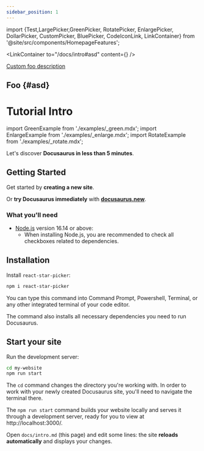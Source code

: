 ```yaml
---
sidebar_position: 1
---
```


import {Test,LargePicker,GreenPicker, RotatePicker, EnlargePicker, DollarPicker, CustomPicker, BluePicker, CodeIconLink, LinkContainer} from '@site/src/components/HomepageFeatures';

<Test />
<LargePicker />
<GreenPicker />
<RotatePicker />
<EnlargePicker />
<DollarPicker />
<CustomPicker />
<BluePicker />

<CodeIconLink to="/docs/intro#asd" />

<LinkContainer
to="/docs/intro#asd"
content={<LargePicker />}
/>

[Custom foo description](intro#asd)

## Foo {#asd}

# Tutorial Intro

import GreenExample from './examples/\_green.mdx';
import EnlargeExample from './examples/\_enlarge.mdx';
import RotateExample from './examples/\_rotate.mdx';

<GreenExample />

<EnlargeExample />

<RotateExample />

Let's discover **Docusaurus in less than 5 minutes**.

## Getting Started

Get started by **creating a new site**.

Or **try Docusaurus immediately** with **[docusaurus.new](https://docusaurus.new)**.

### What you'll need

- [Node.js](https://nodejs.org/en/download/) version 16.14 or above:
  - When installing Node.js, you are recommended to check all checkboxes related to dependencies.

## Installation

Install `react-star-picker`:

```bash
npm i react-star-picker
```

You can type this command into Command Prompt, Powershell, Terminal, or any other integrated terminal of your code editor.

The command also installs all necessary dependencies you need to run Docusaurus.

## Start your site

Run the development server:

```bash
cd my-website
npm run start
```

The `cd` command changes the directory you're working with. In order to work with your newly created Docusaurus site, you'll need to navigate the terminal there.

The `npm run start` command builds your website locally and serves it through a development server, ready for you to view at http://localhost:3000/.

Open `docs/intro.md` (this page) and edit some lines: the site **reloads automatically** and displays your changes.
